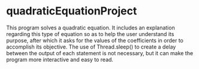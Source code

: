 # quadraticEquationProject

This program solves a quadratic equation.
It includes an explanation regarding this type of equation so as to help the user understand its purpose, after which it asks for the values of the coefficients in order to accomplish its objective.
The use of Thread.sleep() to create a delay between the output of each statement is not necessary, but it can make the program more interactive and easy to read.
